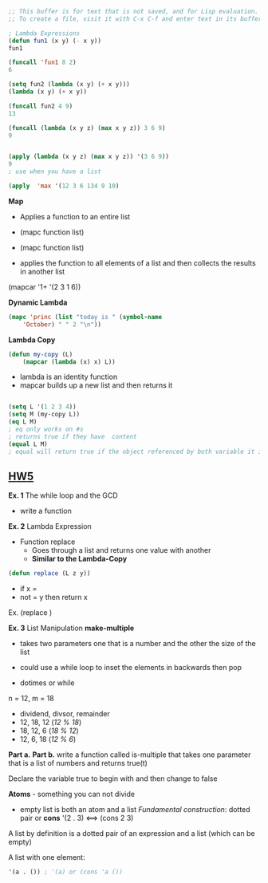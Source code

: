 ```lisp
;; This buffer is for text that is not saved, and for Lisp evaluation.
;; To create a file, visit it with C-x C-f and enter text in its buffer.

; Lambda Expressions
(defun fun1 (x y) (- x y))
fun1

(funcall 'fun1 8 2)
6

(setq fun2 (lambda (x y) (+ x y)))
(lambda (x y) (+ x y))

(funcall fun2 4 9)
13

(funcall (lambda (x y z) (max x y z)) 3 6 9)
9


(apply (lambda (x y z) (max x y z)) '(3 6 9))
9
; use when you have a list

(apply  'max '(12 3 6 134 9 10)


```

**Map**
- Applies a function to an entire list
- (mapc function list)

- (mapc function list)
- applies the function to all elements of a list and then collects the results in another list

(mapcar '1+ '(2 3 1 6))

**Dynamic Lambda**


```lisp
(mapc 'princ (list "today is " (symbol-name
    'October) " " 2 "\n"))
```

**Lambda Copy**
```lisp
(defun my-copy (L)
    (mapcar (lambda (x) x) L))
```
- lambda is an identity function
- mapcar builds up a new list and then returns it


```lisp

(setq L '(1 2 3 4))
(setq M (my-copy L))
(eq L M)
; eq only works on #s
; returns true if they have  content
(equal L M)
; equal will return true if the object referenced by both variable it is the same


```

## **[HW5](https://www.cs.iusb.edu/~dvrajito/teach/c311/hw5.html)**

**Ex. 1** The while loop and the GCD
- write a function 

**Ex. 2** Lambda Expression
- Function replace
  - Goes through a list and returns one value with another
  - **Similar to the Lambda-Copy**

```lisp
(defun replace (L z y))
```
- if x = 
- not = y then return x

Ex. (replace )

**Ex. 3** List Manipulation
**make-multiple**
- takes two parameters one that is a number and the other the size of the list

- could use a while loop to inset the elements in backwards then pop 

- dotimes or while

n = 12, m = 18
- dividend, divsor, remainder
- 12, 18, 12 (*12 % 18*)
- 18, 12, 6 (*18 % 12*)
- 12, 6, 18 (*12 % 6*)

**Part a.**
**Part b.** write a function called is-multiple that takes one parameter that is a list of numbers and returns true(t)




Declare the variable true to begin with and then change to false 

**Atoms** - something you can not divide 
- empty list is both an atom and a list
*Fundamental construction*: dotted pair or **cons**
'(2 . 3) <==> (cons 2 3)

A list by definition is a dotted pair of an expression and a list (which can be empty)

A list with one element:
```lisp
'(a . ()) ; '(a) or (cons 'a ())
```
